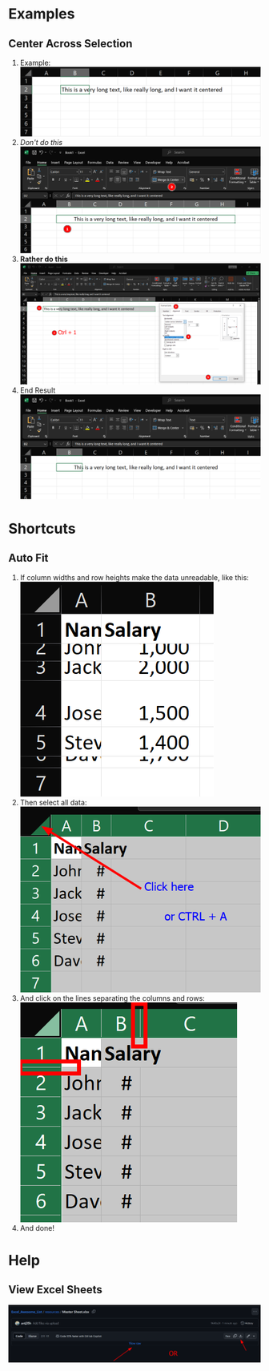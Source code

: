 # Examples

## Center Across Selection

1. Example: ![](assets/Pasted%20image%2020240228104702.png)
2. *Don't do this* ![](assets/Pasted%20image%2020240228104746.png)
3. **Rather do this** ![](assets/Pasted%20image%2020240228104906.png)
4. End Result ![](assets/Pasted%20image%2020240228104925.png)

# Shortcuts

## Auto Fit

1. If column widths and row heights make the data unreadable, like this: ![](assets/Pasted%20image%2020240328213103.png)
2. Then select all data: ![](assets/Pasted%20image%2020240328213441.png)
3. And click on the lines separating the columns and rows: ![](assets/Pasted%20image%2020240328213531.png)
4. And done!

# Help

## View Excel Sheets

![](assets/Pasted%20image%2020240228211648.png)
